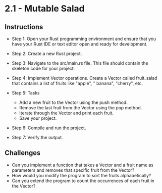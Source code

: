 # 2.1 - Mutable Salad

## Instructions

- Step 1: Open your Rust programming environment and ensure that you have your Rust IDE or text editor open and ready
  for development.

- Step 2: Create a new Rust project.

- Step 3: Navigate to the src/main.rs file. This file should contain the skeleton code for your project.

- Step 4: Implement Vector operations. Create a Vector called fruit_salad that contains a list of fruits like "apple", "
  banana", "cherry", etc.

- Step 5: Tasks
    - Add a new fruit to the Vector using the push method.
    - Remove the last fruit from the Vector using the pop method.
    - Iterate through the Vector and print each fruit.
    - Save your project.

- Step 6: Compile and run the project.

- Step 7: Verify the output.

## Challenges

- Can you implement a function that takes a Vector and a fruit name as parameters and removes that specific fruit from
  the
  Vector?
- How would you modify the program to sort the fruits alphabetically?
- Can you extend the program to count the occurrences of each fruit in the Vector?